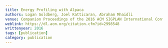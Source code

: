 ```yaml
---
title: Energy Profiling with Alpaca
authors: Logan Goldberg, Joel Katticaran, Abraham Mhaidli
venue: Companion Proceedings of the 2016 ACM SIGPLAN International Conference on Systems, Programming, Languages and Applications&#58; Software for Humanity (SPLASH)
weblink: https://dl.acm.org/citation.cfm?id=2998548
writtenyear: 2016 
tags: [publication]
category: publication
---
```

